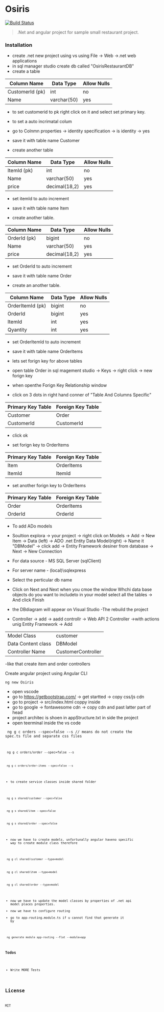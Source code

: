 # Osiris
[![Build Status](https://travis-ci.org/joemccann/dillinger.svg?branch=master)](https://travis-ci.org/joemccann/dillinger)

> .Net and angular project for sample small restaurant project.

### Installation
 - create .net new project using vs using File -> Web ->.net web applications
 - in sql manager studio create db called "OsirisRestaurantDB"
 - create a table

| Column Name | Data Type | Allow Nulls |
| ----------- | --------- | ----------- |
| CustomerId (pk)  | int | no |
| Name | varchar(50) | yes |

- to set customerid to pk right click on it and select set primary key.
- to set a auto incrimatal colum 
- go to Colnmn properties -> identity specification -> is identity -> yes
- save it with table name Customer

- create another table

| Column Name | Data Type | Allow Nulls |
| ----------- | --------- | ----------- |
| ItemId (pk)  | int | no |
| Name | varchar(50) | yes |
| price | decimal(18,2) | yes |

- set itemId to auto increment
- save it with table name Item

- create another table.

| Column Name | Data Type | Allow Nulls |
| ----------- | --------- | ----------- |
| OrderId (pk)  | bigint | no |
| Name | varchar(50) | yes |
| price | decimal(18,2) | yes |

- set OrderId to auto increment
- save it with table name Order

- create an another table.

| Column Name | Data Type | Allow Nulls |
| ----------- | --------- | ----------- |
| OrderItemId (pk)  | bigint | no |
| OrderId | bigint | yes |
| ItemId | int | yes |
| Qyantity | int | yes |

- set OrderItemId to auto increment
- save it with table name OrderItems

- lets set forign key for above tables
- open table Order in sql magement studio -> Keys -> right click -> new forign key
- when openthe Forign Key Relationship window
- click on 3 dots in right hand conner of  "Table And Columns Specific" 

| Primary Key Table | Foreign Key Table  |
| ----------- | --------- |
|Customer|Order|
|CustomerId|CustomerId|

- click ok

- set forign key to OrderItems

| Primary Key Table | Foreign Key Table  |
| ----------- | --------- |
|Item|OrderItems|
|ItemId|ItemId|

- set another forign key to OrderItems

| Primary Key Table | Foreign Key Table  |
| ----------- | --------- |
|Order|OrderItems|
|OrderId|OrderId|

- To add ADo models
- Soultion explora -> your project -> right click on Models -> Add -> New Item -> Data (left) -> ADO .net Entity Data Model(right) ->  Name it "DBModel" -> click add -> Entity Framework desiner from database -> Next -> New Connection

- For data source - MS SQL Server (sqlClient)
- For server name - (local)\sqlexpress
- Select the perticular db name
- Click on Next and Next when you cmoe the window Whchi data base objects do you want to includeto in your model
select all the tables -> And click Finish

- the DBdiagram will appear on Visual Studio
-The rebuild the project 
- Controller -> add -> aadd controllr -> Web API 2 Controller ->with actions unig Entity Framework -> Add

| | |
| ----------- | --------- |
|Model Class|customer|
|Data Content class|DBModel|
|Controller Name|CustomerController|

-like that create item and order controllers

Create angular project using Angular CLI

<code>ng new Osiris</code>

- open vscode
- go to https://getbootstrap.com/ -> get startted -> copy css/js cdn
- go to project -> src/index.html coppy inside <head>
- go to google -> fontawesome cdn -> copy cdn and past latter part of head
- project architec is shoen in appStructure.txt in side the project 
- open teerminal inside the vs code

<code> ng g c orders --spec=false --s // means do not create the spec.ts file and separate css files 
 
<code> ng g c orders/order --spec=false --s
 
<code> ng g c orders/order-items --spec=false --s </code>
 
- to create service classes inside shared folder
 
<code> ng g s shared/customer --spec=false </code>
 
<code> ng g s shared/item --spec=false </code>
 
<code> ng g s shared/order --spec=false </code>
 
- now we have to create models. unfortunally angular haveno specific way to create module class therefore
 
<code> ng g cl shared/customer --type=model </code>
 
<code> ng g cl shared/item --type=model </code>
 
<code> ng g cl shared/order --type=model </code>
 
- now we have to update the model classes by properties of .net api model places properties.
- now we have to configure routing
- go to  app-routing.module.ts if u cannot find that generate it by

<code> ng generate module app-routing --flat --module=app </code>


### Todos

 - Write MORE Tests

License
----

MIT
